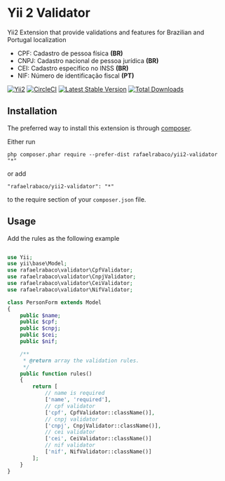Yii 2 Validator
=========================

Yii2 Extension that provide validations and features for Brazilian and Portugal localization

* CPF: Cadastro de pessoa física **(BR)**
* CNPJ: Cadastro nacional de pessoa jurídica **(BR)**
* CEI: Cadastro específico no INSS **(BR)**
* NIF: Número de identificação fiscal **(PT)**
 
[![Yii2](https://img.shields.io/badge/Powered_by-Yii_Framework-green.svg?style=flat)](http://www.yiiframework.com/)
[![CircleCI](https://circleci.com/gh/rafaelrabaco/yii2-validator.svg?style=shield)](https://circleci.com/gh/rafaelrabaco/yii2-validator)
[![Latest Stable Version](https://poser.pugx.org/rafaelrabaco/yii2-validator/v/stable.png)](https://packagist.org/packages/rafaelrabaco/yii2-validator)
[![Total Downloads](https://poser.pugx.org/rafaelrabaco/yii2-validator/downloads.png)](https://packagist.org/packages/rafaelrabaco/yii2-validator)

Installation
------------

The preferred way to install this extension is through [composer](http://getcomposer.org/download/).

Either run

```
php composer.phar require --prefer-dist rafaelrabaco/yii2-validator "*"
```

or add

```
"rafaelrabaco/yii2-validator": "*"
```

to the require section of your `composer.json` file.

Usage
-----
Add the rules as the following example


```php

use Yii;
use yii\base\Model;
use rafaelrabaco\validator\CpfValidator;
use rafaelrabaco\validator\CnpjValidator;
use rafaelrabaco\validator\CeiValidator;
use rafaelrabaco\validator\NifValidator;

class PersonForm extends Model
{
	public $name;
	public $cpf;
	public $cnpj;
	public $cei;
	public $nif;

	/**
	 * @return array the validation rules.
	 */
	public function rules()
	{
		return [
			// name is required
			['name', 'required'],
			// cpf validator
			['cpf', CpfValidator::className()],
			// cnpj validator
			['cnpj', CnpjValidator::className()],
			// cei validator
			['cei', CeiValidator::className()]
			// nif validator
			['nif', NifValidator::className()]
		];
	}
}
```
